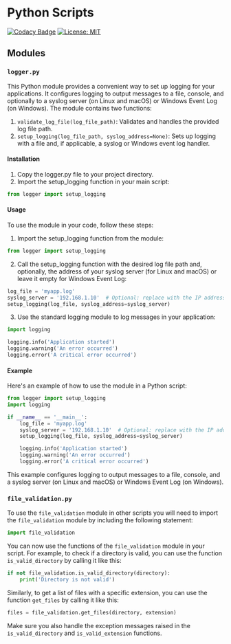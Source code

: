 # Python Scripts

[![Codacy Badge](https://app.codacy.com/project/badge/Grade/eebf57d6dea24a9f9db25f7428e88d7b)](https://app.codacy.com/gh/talltechy/Python-Scripts/dashboard?utm_source=gh&utm_medium=referral&utm_content=&utm_campaign=Badge_grade)
[![License: MIT](https://img.shields.io/badge/License-MIT-yellow.svg)](https://opensource.org/licenses/MIT)

## Modules

### `logger.py`

This Python module provides a convenient way to set up logging for your applications. It configures logging to output messages to a file, console, and optionally to a syslog server (on Linux and macOS) or Windows Event Log (on Windows). The module contains two functions:

1. `validate_log_file(log_file_path)`: Validates and handles the provided log file path.
2. `setup_logging(log_file_path, syslog_address=None)`: Sets up logging with a file and, if applicable, a syslog or Windows event log handler.

#### Installation

1. Copy the logger.py file to your project directory.
2. Import the setup_logging function in your main script:

```python
from logger import setup_logging
```

#### Usage

To use the module in your code, follow these steps:

1. Import the setup_logging function from the module:

```python
from logger import setup_logging
```

2. Call the setup_logging function with the desired log file path and, optionally, the address of your syslog server (for Linux and macOS) or leave it empty for Windows Event Log:

```python
log_file = 'myapp.log'
syslog_server = '192.168.1.10'  # Optional: replace with the IP address of your syslog server
setup_logging(log_file, syslog_address=syslog_server)
```

3. Use the standard logging module to log messages in your application:

```python
import logging

logging.info('Application started')
logging.warning('An error occurred')
logging.error('A critical error occurred')
```

#### Example

Here's an example of how to use the module in a Python script:

```python
from logger import setup_logging
import logging

if __name__ == '__main__':
    log_file = 'myapp.log'
    syslog_server = '192.168.1.10'  # Optional: replace with the IP address of your syslog server
    setup_logging(log_file, syslog_address=syslog_server)

    logging.info('Application started')
    logging.warning('An error occurred')
    logging.error('A critical error occurred')
```

This example configures logging to output messages to a file, console, and a syslog server (on Linux and macOS) or Windows Event Log (on Windows).

### `file_validation.py`

To use the `file_validation` module in other scripts you will need to import the `file_validation` module by including the following statement:

```python
import file_validation
```

You can now use the functions of the `file_validation` module in your script. For example, to check if a directory is valid, you can use the function `is_valid_directory` by calling it like this:

```python
if not file_validation.is_valid_directory(directory):
    print('Directory is not valid')
```

Similarly, to get a list of files with a specific extension, you can use the function `get_files` by calling it like this:

```python
files = file_validation.get_files(directory, extension)
```

Make sure you also handle the exception messages raised in the `is_valid_directory` and `is_valid_extension` functions.
